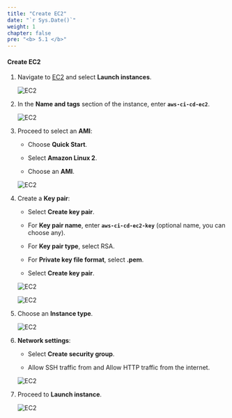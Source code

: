 ```yaml
---
title: "Create EC2"
date: "`r Sys.Date()`"
weight: 1
chapter: false
pre: "<b> 5.1 </b>"
---
```


#### Create EC2

1. Navigate to [EC2](https://ap-southeast-1.console.aws.amazon.com/ec2/home?region=ap-southeast-1#Instances:v=3;$case=tags:true%5C,client:false;$regex=tags:false%5C,client:false) and select **Launch instances**.

    ![EC2](/images/4-EC2/1.png)

2. In the **Name and tags** section of the instance, enter **```aws-ci-cd-ec2```**.

    ![EC2](/images/4-EC2/2.png)

3. Proceed to select an **AMI**:

    - Choose **Quick Start**.

    - Select **Amazon Linux 2**.

    - Choose an **AMI**.

    ![EC2](/images/4-EC2/3.png)

4. Create a **Key pair**:

    - Select **Create key pair**.

    - For **Key pair name**, enter **```aws-ci-cd-ec2-key```** (optional name, you can choose any).

    - For **Key pair type**, select RSA.

    - For **Private key file format**, select **.pem**.

    - Select **Create key pair**.

    ![EC2](/images/4-EC2/5.png)

    ![EC2](/images/4-EC2/6.png)

5. Choose an **Instance type**.

    ![EC2](/images/4-EC2/4.png)

6. **Network settings**:

    - Select **Create security group**.

    - Allow SSH traffic from and Allow HTTP traffic from the internet.

    ![EC2](/images/4-EC2/7.png)

7. Proceed to **Launch instance**.

    ![EC2](/images/4-EC2/8.png)
